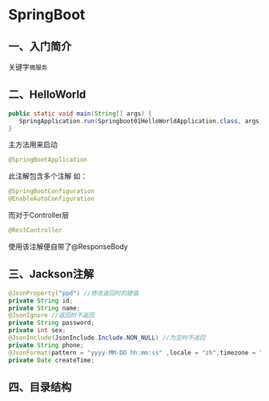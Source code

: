 # SpringBoot

## 一、入门简介

关键字`微服务`

## 二、HelloWorld

```java
public static void main(String[] args) {
   SpringApplication.run(Springboot01HelloWorldApplication.class, args);
}
```

主方法用来启动



```java
@SpringBootApplication
```

此注解包含多个注解 如：

```java
@SpringBootConfiguration
@EnableAutoConfiguration
```

而对于Controller层

```Java
@RestController
```

使用该注解便自带了@ResponseBody

## 三、Jackson注解

```java
@JsonProperty("ppd") //修改返回时的键值
private String id;
private String name;
@JsonIgnore //返回时不返回
private String password;
private int sex;
@JsonInclude(JsonInclude.Include.NON_NULL) //为空时不返回
private String phone;
@JsonFormat(pattern = "yyyy-MM-DD hh:mm:ss" ,locale = "zh",timezone = "GMT+8") //日期格式
private Date createTime;
```

## 四、目录结构

